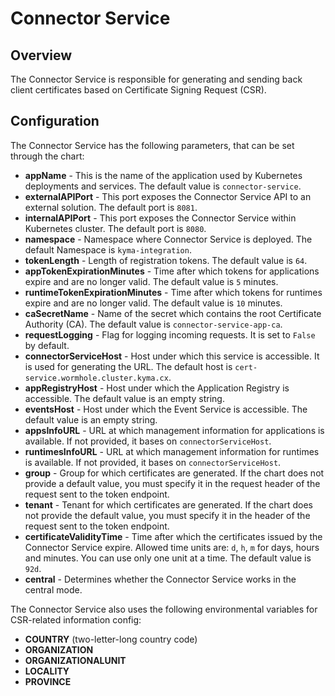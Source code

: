 # Connector Service

## Overview

The Connector Service is responsible for generating and sending back client certificates based on Certificate Signing Request (CSR).

## Configuration

The Connector Service has the following parameters, that can be set through the chart:
- **appName** - This is the name of the application used by Kubernetes deployments and services. The default value is `connector-service`.
- **externalAPIPort** - This port exposes the Connector Service API to an external solution. The default port is `8081`.
- **internalAPIPort** - This port exposes the Connector Service within Kubernetes cluster. The default port is `8080`.
- **namespace** - Namespace where Connector Service is deployed. The default Namespace is `kyma-integration`.
- **tokenLength** - Length of registration tokens. The default value is `64`.
- **appTokenExpirationMinutes** - Time after which tokens for applications expire and are no longer valid. The default value is `5` minutes.
- **runtimeTokenExpirationMinutes** - Time after which tokens for runtimes expire and are no longer valid. The default value is `10` minutes.
- **caSecretName** - Name of the secret which contains the root Certificate Authority (CA). The default value is `connector-service-app-ca`.
- **requestLogging** - Flag for logging incoming requests. It is set to `False` by default.
- **connectorServiceHost** - Host under which this service is accessible. It is used for generating the URL. The default host is `cert-service.wormhole.cluster.kyma.cx`.
- **appRegistryHost** - Host under which the Application Registry is accessible. The default value is an empty string.
- **eventsHost** - Host under which the Event Service is accessible. The default value is an empty string.
- **appsInfoURL** - URL at which management information for applications is available. If not provided, it bases on `connectorServiceHost`.
- **runtimesInfoURL** - URL at which management information for runtimes is available. If not provided, it bases on `connectorServiceHost`.
- **group** - Group for which certificates are generated. If the chart does not provide a default value, you must specify it in the request header of the request sent to the token endpoint.
- **tenant** - Tenant for which certificates are generated. If the chart does not provide the default value, you must specify it in the header of the request sent to the token endpoint.
- **certificateValidityTime** - Time after which the certificates issued by the Connector Service expire. Allowed time units are: `d`, `h`, `m` for days, hours and minutes. You can use only one unit at a time. The default value is `92d`.
- **central** - Determines whether the Connector Service works in the central mode.

The Connector Service also uses the following environmental variables for CSR-related information config:
- **COUNTRY** (two-letter-long country code)
- **ORGANIZATION**
- **ORGANIZATIONALUNIT**
- **LOCALITY**
- **PROVINCE**
